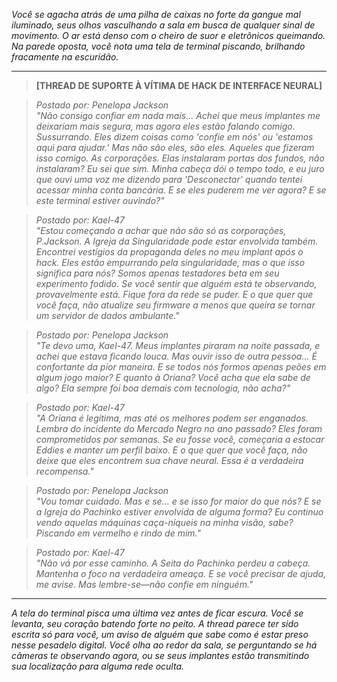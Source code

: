 _Você se agacha atrás de uma pilha de caixas no forte da gangue mal iluminado, seus olhos vasculhando a sala em busca de qualquer sinal de movimento. O ar está denso com o cheiro de suor e eletrônicos queimando. Na parede oposta, você nota uma tela de terminal piscando, brilhando fracamente na escuridão._

---

> **[THREAD DE SUPORTE À VÍTIMA DE HACK DE INTERFACE NEURAL]**

> _Postado por: Penelopa Jackson_  
> _"Não consigo confiar em nada mais... Achei que meus implantes me deixariam mais segura, mas agora eles estão falando comigo. Sussurrando. Eles dizem coisas como 'confie em nós' ou 'estamos aqui para ajudar.' Mas não são eles, são eles. Aqueles que fizeram isso comigo. As corporações. Elas instalaram portas dos fundos, não instalaram? Eu sei que sim. Minha cabeça dói o tempo todo, e eu juro que ouvi uma voz me dizendo para 'Desconectar' quando tentei acessar minha conta bancária. E se eles puderem me ver agora? E se este terminal estiver ouvindo?"_

> _Postado por: Kael-47_  
> _"Estou começando a achar que não são só as corporações, P.Jackson. A Igreja da Singularidade pode estar envolvida também. Encontrei vestígios da propaganda deles no meu implant após o hack. Eles estão empurrando pela singularidade, mas o que isso significa para nós? Somos apenas testadores beta em seu experimento fodido. Se você sentir que alguém está te observando, provavelmente está. Fique fora da rede se puder. E o que quer que você faça, não atualize seu firmware a menos que queira se tornar um servidor de dados ambulante."_

> _Postado por: Penelopa Jackson_  
> _"Te devo uma, Kael-47. Meus implantes piraram na noite passada, e achei que estava ficando louca. Mas ouvir isso de outra pessoa... É confortante da pior maneira. E se todos nós formos apenas peões em algum jogo maior? E quanto à Oriana? Você acha que ela sabe de algo? Ela sempre foi boa demais com tecnologia, não acha?"_

> _Postado por: Kael-47_  
> _"A Oriana é legítima, mas até os melhores podem ser enganados. Lembra do incidente do Mercado Negro no ano passado? Eles foram comprometidos por semanas. Se eu fosse você, começaria a estocar Eddies e manter um perfil baixo. E o que quer que você faça, não deixe que eles encontrem sua chave neural. Essa é a verdadeira recompensa."_

> _Postado por: Penelopa Jackson_  
> _"Vou tomar cuidado. Mas e se... e se isso for maior do que nós? E se a Igreja do Pachinko estiver envolvida de alguma forma? Eu continuo vendo aquelas máquinas caça-níqueis na minha visão, sabe? Piscando em vermelho e rindo de mim."_

> _Postado por: Kael-47_  
> _"Não vá por esse caminho. A Seita do Pachinko perdeu a cabeça. Mantenha o foco na verdadeira ameaça. E se você precisar de ajuda, me avise. Mas lembre-se—não confie em ninguém."_

---

_A tela do terminal pisca uma última vez antes de ficar escura. Você se levanta, seu coração batendo forte no peito. A thread parece ter sido escrita só para você, um aviso de alguém que sabe como é estar preso nesse pesadelo digital. Você olha ao redor da sala, se perguntando se há câmeras te observando agora, ou se seus implantes estão transmitindo sua localização para alguma rede oculta._
